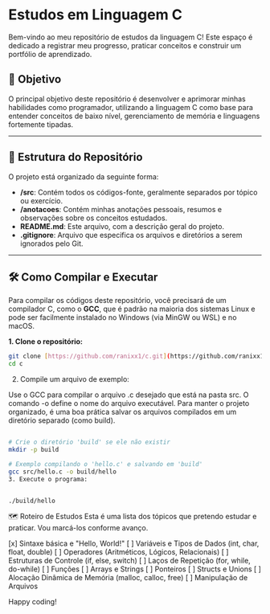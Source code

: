 # Estudos em Linguagem C

Bem-vindo ao meu repositório de estudos da linguagem C! Este espaço é dedicado a registrar meu progresso, praticar conceitos e construir um portfólio de aprendizado.

## 🎯 Objetivo

O principal objetivo deste repositório é desenvolver e aprimorar minhas habilidades como programador, utilizando a linguagem C como base para entender conceitos de baixo nível, gerenciamento de memória e linguagens fortemente tipadas.

---

## 📂 Estrutura do Repositório

O projeto está organizado da seguinte forma:

* **/src**: Contém todos os códigos-fonte, geralmente separados por tópico ou exercício.
* **/anotacoes**: Contém minhas anotações pessoais, resumos e observações sobre os conceitos estudados.
* **README.md**: Este arquivo, com a descrição geral do projeto.
* **.gitignore**: Arquivo que especifica os arquivos e diretórios a serem ignorados pelo Git.

---

## 🛠️ Como Compilar e Executar

Para compilar os códigos deste repositório, você precisará de um compilador C, como o **GCC**, que é padrão na maioria dos sistemas Linux e pode ser facilmente instalado no Windows (via MinGW ou WSL) e no macOS.

**1. Clone o repositório:**
```bash
git clone [https://github.com/ranixx1/c.git](https://github.com/ranixx1/c.git)
cd c
```

2. Compile um arquivo de exemplo:

Use o GCC para compilar o arquivo .c desejado que está na pasta src. O comando -o define o nome do arquivo executável. Para manter o projeto organizado, é uma boa prática salvar os arquivos compilados em um diretório separado (como build).

```Bash

# Crie o diretório 'build' se ele não existir
mkdir -p build

# Exemplo compilando o 'hello.c' e salvando em 'build'
gcc src/hello.c -o build/hello
3. Execute o programa:
```

```Bash

./build/hello
```
🗺️ Roteiro de Estudos
Esta é uma lista dos tópicos que pretendo estudar e praticar. Vou marcá-los conforme avanço.

[x] Sintaxe básica e "Hello, World!"
[ ] Variáveis e Tipos de Dados (int, char, float, double)
[ ] Operadores (Aritméticos, Lógicos, Relacionais)
[ ] Estruturas de Controle (if, else, switch)
[ ] Laços de Repetição (for, while, do-while)
[ ] Funções
[ ] Arrays e Strings
[ ] Ponteiros
[ ] Structs e Unions
[ ] Alocação Dinâmica de Memória (malloc, calloc, free)
[ ] Manipulação de Arquivos

Happy coding!
